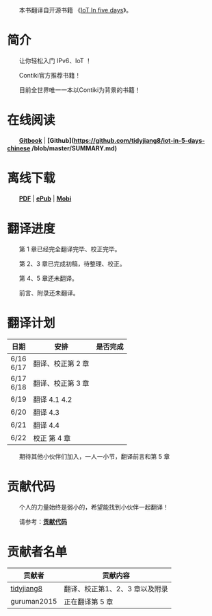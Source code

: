 
　　本书翻译自开源书籍 《[IoT In five days](https://github.com/tidyjiang8/IPv6-WSN-book)》。

# 简介
　　让你轻松入门 IPv6、IoT ！

　　Contiki官方推荐书籍！

　　目前全世界唯一一本以Contiki为背景的书籍！


# 在线阅读
　　**[Gitbook](https://tidyjiang8.gitbooks.io/iot-in-5-days-chinese/content/)** | **[Github](https://github.com/tidyjiang8/iot-in-5-days-chinese
/blob/master/SUMMARY.md)**
  
  
# 离线下载

　　**[PDF](https://www.gitbook.com/download/pdf/book/tidyjiang8/iot-in-5-days-chinese)** | **[ePub](https://www.gitbook.com/download/epub/book/tidyjiang8/iot-in-5-days-chinese)** | **[Mobi](https://www.gitbook.com/download/mobi/book/tidyjiang8/iot-in-5-days-chinese)**



# 翻译进度
　　第 1 章已经完全翻译完毕、校正完毕。
  
　　第 2、3 章已完成初稿，待整理、校正。
  
　　第 4、5 章还未翻译。
  
　　前言、附录还未翻译。
# 翻译计划

日期 | 安排 | 是否完成
---|---|---
6/16<br>6/17 | 翻译、校正第 2 章|
6/17<br>6/18 |  翻译、校正第 3 章|
6/19 | 翻译 4.1 4.2 | 
6/20 | 翻译 4.3 |
6/21 | 翻译 4.4 | 
6/22 | 校正 第 4 章 |

　　期待其他小伙伴们加入，一人一小节，翻译前言和第 5 章
  
# 贡献代码
　　个人的力量始终是弱小的，希望能找到小伙伴一起翻译！

　　请参考：**[贡献代码](gong_xian_dai_ma.md)**

# 贡献者名单
贡献者 | 贡献内容
--- | --- 
[tidyjiang8](https://github.com/tidyjiang8) | 翻译、校正第1、2、3 章以及附录
guruman2015 | 正在翻译第 5 章